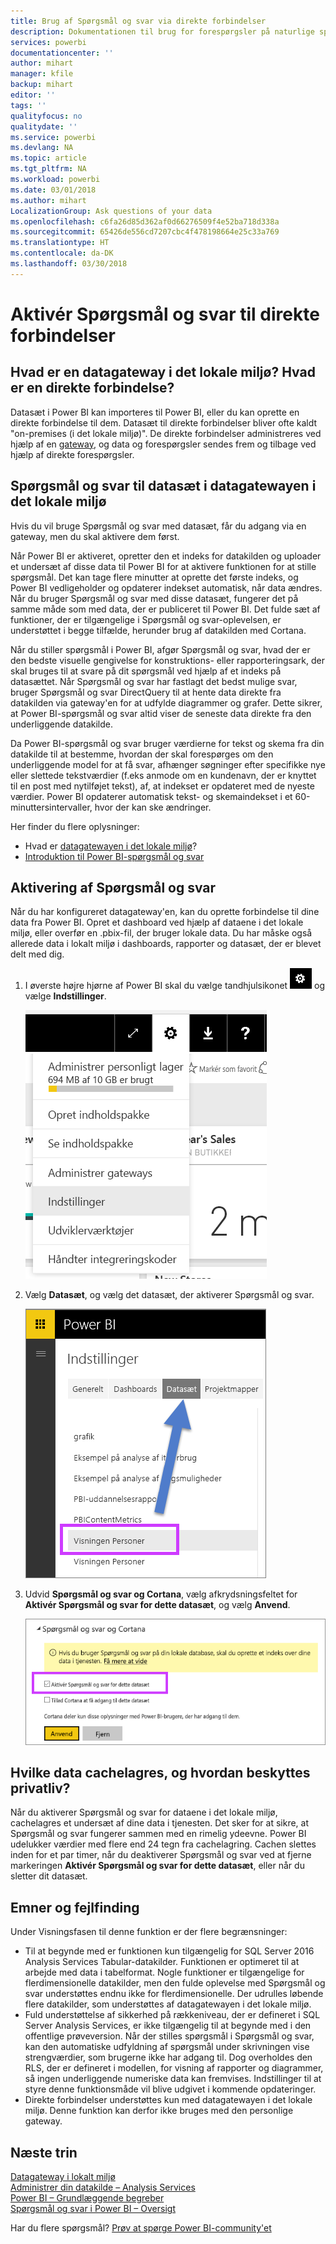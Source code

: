 ```yaml
---
title: Brug af Spørgsmål og svar via direkte forbindelser
description: Dokumentationen til brug for forespørgsler på naturlige sprog via Power BI-spørgsmål og svar med direkte forbindelser til Analysis Services-data og datagatewayen i det lokale miljø.
services: powerbi
documentationcenter: ''
author: mihart
manager: kfile
backup: mihart
editor: ''
tags: ''
qualityfocus: no
qualitydate: ''
ms.service: powerbi
ms.devlang: NA
ms.topic: article
ms.tgt_pltfrm: NA
ms.workload: powerbi
ms.date: 03/01/2018
ms.author: mihart
LocalizationGroup: Ask questions of your data
ms.openlocfilehash: c6fa26d85d362af0d66276509f4e52ba718d338a
ms.sourcegitcommit: 65426de556cd7207cbc4f478198664e25c33a769
ms.translationtype: HT
ms.contentlocale: da-DK
ms.lasthandoff: 03/30/2018
---
```

# <a name="enable-qa-for-live-connections"></a>Aktivér Spørgsmål og svar til direkte forbindelser
## <a name="what-is-on-premises-data-gateway--what-is-a-live-connection"></a>Hvad er en datagateway i det lokale miljø?  Hvad er en direkte forbindelse?
Datasæt i Power BI kan importeres til Power BI, eller du kan oprette en direkte forbindelse til dem. Datasæt til direkte forbindelser bliver ofte kaldt "on-premises (i det lokale miljø)". De direkte forbindelser administreres ved hjælp af en [gateway](service-gateway-onprem.md), og data og forespørgsler sendes frem og tilbage ved hjælp af direkte forespørgsler.

## <a name="qa-for-on-premises-data-gateway-datasets"></a>Spørgsmål og svar til datasæt i datagatewayen i det lokale miljø
Hvis du vil bruge Spørgsmål og svar med datasæt, får du adgang via en gateway, men du skal aktivere dem først.

Når Power BI er aktiveret, opretter den et indeks for datakilden og uploader et undersæt af disse data til Power BI for at aktivere funktionen for at stille spørgsmål. Det kan tage flere minutter at oprette det første indeks, og Power BI vedligeholder og opdaterer indekset automatisk, når data ændres. Når du bruger Spørgsmål og svar med disse datasæt, fungerer det på samme måde som med data, der er publiceret til Power BI. Det fulde sæt af funktioner, der er tilgængelige i Spørgsmål og svar-oplevelsen, er understøttet i begge tilfælde, herunder brug af datakilden med Cortana.

Når du stiller spørgsmål i Power BI, afgør Spørgsmål og svar, hvad der er den bedste visuelle gengivelse for konstruktions- eller rapporteringsark, der skal bruges til at svare på dit spørgsmål ved hjælp af et indeks på datasættet. Når Spørgsmål og svar har fastlagt det bedst mulige svar, bruger Spørgsmål og svar DirectQuery til at hente data direkte fra datakilden via gateway'en for at udfylde diagrammer og grafer. Dette sikrer, at Power BI-spørgsmål og svar altid viser de seneste data direkte fra den underliggende datakilde.

Da Power BI-spørgsmål og svar bruger værdierne for tekst og skema fra din datakilde til at bestemme, hvordan der skal forespørges om den underliggende model for at få svar, afhænger søgninger efter specifikke nye eller slettede tekstværdier (f.eks anmode om en kundenavn, der er knyttet til en post med nytilføjet tekst), af, at indekset er opdateret med de nyeste værdier. Power BI opdaterer automatisk tekst- og skemaindekset i et 60-minuttersintervaller, hvor der kan ske ændringer.

Her finder du flere oplysninger:

* Hvad er [datagatewayen i det lokale miljø](service-gateway-onprem.md)?
* [Introduktion til Power BI-spørgsmål og svar](power-bi-q-and-a.md)

## <a name="enable-qa"></a>Aktivering af Spørgsmål og svar
Når du har konfigureret datagateway'en, kan du oprette forbindelse til dine data fra Power BI.  Opret et dashboard ved hjælp af dataene i det lokale miljø, eller overfør en .pbix-fil, der bruger lokale data.  Du har måske også allerede data i lokalt miljø i dashboards, rapporter og datasæt, der er blevet delt med dig.

1. I øverste højre hjørne af Power BI skal du vælge tandhjulsikonet ![tandhjulsikon](media/service-q-and-a-direct-query/power-bi-cog.png) og vælge **Indstillinger**.
   
   ![Menuen Indstillinger](media/service-q-and-a-direct-query/powerbi-settings.png)
2. Vælg **Datasæt**, og vælg det datasæt, der aktiverer Spørgsmål og svar.
   
   ![Skærmbilledet Datasæt i menuen Indstillinger](media/service-q-and-a-direct-query/power-bi-q-and-a-settings.png)
3. Udvid **Spørgsmål og svar og Cortana**, vælg afkrydsningsfeltet for **Aktivér Spørgsmål og svar for dette datasæt**, og vælg **Anvend**.
   
    ![Udvidet område til spørgsmål og svar](media/service-q-and-a-direct-query/power-bi-q-and-a-directquery.png)

## <a name="what-data-is-cached-and-how-is-privacy-protected"></a>Hvilke data cachelagres, og hvordan beskyttes privatliv?
Når du aktiverer Spørgsmål og svar for dataene i det lokale miljø, cachelagres et undersæt af dine data i tjenesten. Det sker for at sikre, at Spørgsmål og svar fungerer sammen med en rimelig ydeevne. Power BI udelukker værdier med flere end 24 tegn fra cachelagring. Cachen slettes inden for et par timer, når du deaktiverer Spørgsmål og svar ved at fjerne markeringen **Aktivér Spørgsmål og svar for dette datasæt**, eller når du sletter dit datasæt.

## <a name="considerations-and-troubleshooting"></a>Emner og fejlfinding
Under Visningsfasen til denne funktion er der flere begrænsninger:

* Til at begynde med er funktionen kun tilgængelig for SQL Server 2016 Analysis Services Tabular-datakilder. Funktionen er optimeret til at arbejde med data i tabelformat. Nogle funktioner er tilgængelige for flerdimensionelle datakilder, men den fulde oplevelse med Spørgsmål og svar understøttes endnu ikke for flerdimensionelle. Der udrulles løbende flere datakilder, som understøttes af datagatewayen i det lokale miljø.
* Fuld understøttelse af sikkerhed på rækkeniveau, der er defineret i SQL Server Analysis Services, er ikke tilgængelig til at begynde med i den offentlige prøveversion. Når der stilles spørgsmål i Spørgsmål og svar, kan den automatiske udfyldning af spørgsmål under skrivningen vise strengværdier, som brugerne ikke har adgang til. Dog overholdes den RLS, der er defineret i modellen, for visning af rapporter og diagrammer, så ingen underliggende numeriske data kan fremvises. Indstillinger til at styre denne funktionsmåde vil blive udgivet i kommende opdateringer.
* Direkte forbindelser understøttes kun med datagatewayen i det lokale miljø. Denne funktion kan derfor ikke bruges med den personlige gateway.

## <a name="next-steps"></a>Næste trin
[Datagateway i lokalt miljø](service-gateway-onprem.md)  
[Administrer din datakilde – Analysis Services](service-gateway-enterprise-manage-ssas.md)  
[Power BI – Grundlæggende begreber](service-basic-concepts.md)  
[Spørgsmål og svar i Power BI – Oversigt](power-bi-q-and-a.md)  

Har du flere spørgsmål? [Prøv at spørge Power BI-community'et](http://community.powerbi.com/)

